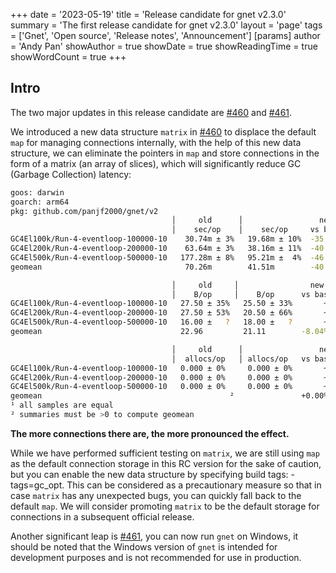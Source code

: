 +++
date = '2023-05-19'
title = 'Release candidate for gnet v2.3.0'
summary = 'The first release candidate for gnet v2.3.0'
layout = 'page'
tags = ['Gnet', 'Open source', 'Release notes', 'Announcement']
[params]
  author = 'Andy Pan'
showAuthor = true
showDate = true
showReadingTime = true
showWordCount = true
+++

## Intro

The two major updates in this release candidate are [#460](https://github.com/panjf2000/gnet/pull/460) and [#461](https://github.com/panjf2000/gnet/pull/461).

We introduced a new data structure `matrix` in [#460](https://github.com/panjf2000/gnet/pull/460) to displace the default `map` for managing connections internally, with the help of this new data structure, we can eliminate the pointers in `map` and store connections in the form of a matrix (an array of slices), which will significantly reduce GC (Garbage Collection) latency:

```bash
goos: darwin
goarch: arm64
pkg: github.com/panjf2000/gnet/v2
                                    │     old      │                 new                  │
                                    │    sec/op    │    sec/op     vs base                │
GC4El100k/Run-4-eventloop-100000-10    30.74m ± 3%   19.68m ± 10%  -35.98% (p=0.000 n=10)
GC4El200k/Run-4-eventloop-200000-10    63.64m ± 3%   38.16m ± 11%  -40.04% (p=0.000 n=10)
GC4El500k/Run-4-eventloop-500000-10   177.28m ± 8%   95.21m ±  4%  -46.29% (p=0.000 n=10)
geomean                                70.26m        41.51m        -40.92%

                                    │     old     │                new                 │
                                    │    B/op     │    B/op      vs base               │
GC4El100k/Run-4-eventloop-100000-10   27.50 ± 35%   25.50 ± 33%       ~ (p=0.423 n=10)
GC4El200k/Run-4-eventloop-200000-10   27.50 ± 53%   20.50 ± 66%       ~ (p=0.642 n=10)
GC4El500k/Run-4-eventloop-500000-10   16.00 ±   ?   18.00 ±   ?       ~ (p=0.357 n=10)
geomean                               22.96         21.11        -8.04%

                                    │     old      │                 new                 │
                                    │  allocs/op   │ allocs/op   vs base                 │
GC4El100k/Run-4-eventloop-100000-10   0.000 ± 0%     0.000 ± 0%       ~ (p=1.000 n=10) ¹
GC4El200k/Run-4-eventloop-200000-10   0.000 ± 0%     0.000 ± 0%       ~ (p=1.000 n=10) ¹
GC4El500k/Run-4-eventloop-500000-10   0.000 ± 0%     0.000 ± 0%       ~ (p=1.000 n=10) ¹
geomean                                          ²               +0.00%                ²
¹ all samples are equal
² summaries must be >0 to compute geomean
```

**The more connections there are, the more pronounced the effect.**

While we have performed sufficient testing on `matrix`, we are still using `map` as the default connection storage in this RC version for the sake of caution, but you can enable the new data structure by specifying build tags: -tags=gc_opt. This can be considered as a precautionary measure so that in case `matrix` has any unexpected bugs, you can quickly fall back to the default `map`. We will consider promoting `matrix` to be the default storage for connections in a subsequent official release.

Another significant leap is [#461](https://github.com/panjf2000/gnet/pull/461), you can now run `gnet` on Windows, it should be noted that the Windows version of `gnet` is intended for development purposes and is not recommended for use in production.
